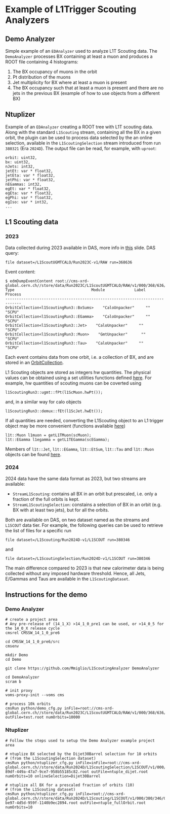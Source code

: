 # Example of L1Trigger Scouting Analyzers

## Demo Analyzer
Simple example of an `EDAnalyzer` used to analyze L1T Scouting data.
The `DemoAnalyzer` processes BX containing at least a muon and produces a ROOT file containing 4 histograms:
1. The BX occupancy of muons in the orbit
2. Pt distribution of the muons
3. Jet multiplicity for BX where at least a muon is present
4. The BX occupancy such that at least a muon is present and there are no jets in the previous BX (example of how to use objects from a different BX)

## Ntuplizer

Example of an `EDAnalyzer` creating a ROOT tree with L1T scouting data.
Along with the standard `L1Scouting` stream, containing all the BX in a given orbit, the plugin can be used to process data selected by the an online selection, available in the `L1ScoutingSelection` stream introduced from run `380321` (Era `2024D`).
The output file can be read, for example, with `uproot`:
```
orbit: uint32,
bx: uint32,
nJets: int32,
jetEt: var * float32,
jetEta: var * float32,
jetPhi: var * float32,
nEGammas: int32,
egEt: var * float32,
egEta: var * float32,
egPhi: var * float32,
egIso: var * int32,
...
```

## L1 Scouting data

### 2023
Data collected during 2023 available in DAS, more info in [this](https://indico.cern.ch/event/1381539/contributions/5806977/attachments/2799342/4883215/L1scoutingdataavailability.pdf) slide.
DAS query:
```
file dataset=/L1ScoutUGMTCALO/Run2023C-v1/RAW run=368636
```

Event content:
```
$ edmDumpEventContent root://cms-xrd-global.cern.ch//store/data/Run2023C/L1ScoutUGMTCALO/RAW/v1/000/368/636/00000/run368636_ls0400.root
Type                                  Module             Label     Process   
-----------------------------------------------------------------------------
OrbitCollection<l1ScoutingRun3::BxSums>    "CaloUnpacker"     ""        "SCPU"    
OrbitCollection<l1ScoutingRun3::EGamma>    "CaloUnpacker"     ""        "SCPU"    
OrbitCollection<l1ScoutingRun3::Jet>    "CaloUnpacker"     ""        "SCPU"    
OrbitCollection<l1ScoutingRun3::Muon>    "GmtUnpacker"      ""        "SCPU"    
OrbitCollection<l1ScoutingRun3::Tau>    "CaloUnpacker"     ""        "SCPU"
```

Each event contains data from one orbit, i.e. a collection of BX, and are stored in an [OrbitCollection](https://github.com/cms-sw/cmssw/blob/master/DataFormats/L1Scouting/interface/OrbitCollection.h).

L1 Scouting objects are stored as integers hw quantities. The physical values can be obtained using a set utilities functions defined [here](https://github.com/cms-sw/cmssw/blob/master/L1TriggerScouting/Utilities/interface/conversion.h).
For example, hw quantities of scouting muons can be coverted using
```
l1ScoutingRun3::ugmt::fPt(l1ScMuon.hwPt());
```
and, in a similar way for calo objects
```
l1ScoutingRun3::demux::fEt(l1ScJet.hwEt());
```

If all quantities are needed, converting the L1Scouting object to an L1 trigger object may be more convenient (functions available [here](https://github.com/cms-sw/cmssw/blob/master/L1TriggerScouting/Utilities/interface/convertToL1TFormat.h))
```
l1t::Muon l1muon = getL1TMuon(scMuon);
l1t::EGamma l1egamma = getL1TEGamma(scEGamma);
```

Members of `l1t::Jet`, `l1t::EGamma`, `l1t::EtSum`, `l1t::Tau` and `l1t::Muon` objects can be found [here](https://github.com/cms-sw/cmssw/tree/master/DataFormats/L1Trigger/interface).

### 2024

2024 data have the same data format as 2023, but two streams are available: 
* `StreamL1Scouting`: contains all BX in an orbit but prescaled, i.e. only a fraction of the full orbits is kept.
* `StreamL1ScoutingSelection`: constains a selection of BX in an orbit (e.g. BX with at least two jets), but for all the orbits.

Both are available on DAS, on two dataset named as the streams and `L1SCOUT` data tier.
For example, the following queries can be used to retrieve the list of files for a specific run

```
file dataset=/L1Scouting/Run2024D-v1/L1SCOUT run=380346
```
and
```
file dataset=/L1ScoutingSelection/Run2024D-v1/L1SCOUT run=380346
```

The main difference compared to 2023 is that new calorimeter data is being collected without any imposed hardware threshold.
Hence, all Jets, E/Gammas and Taus are available in the `L1ScoutingDataset`. 

## Instructions for the demo

### Demo Analyzer
```
# create a project area
# Any pre-release of (14_1_X) >14_1_0_pre1 can be used, or >14_0_5 for the 14_0_X release cycle
cmsrel CMSSW_14_1_0_pre6 

cd CMSSW_14_1_0_pre6/src
cmsenv

mkdir Demo
cd Demo

git clone https://github.com/Mmiglio/L1ScoutingAnalyzer DemoAnalyzer

cd DemoAnalyzer
scram b

# init proxy
voms-proxy-init --voms cms

# process 10k orbits
cmsRun python/demo_cfg.py inFile=root://cms-xrd-global.cern.ch//store/data/Run2023C/L1ScoutUGMTCALO/RAW/v1/000/368/636/00000/run368636_ls0400.root outFile=test.root numOrbits=10000
```

### Ntuplizer
```
# Follow the steps used to setup the Demo Analyzer example project area

# ntuplize BX selected by the Dijet30Barrel selection for 10 orbits 
# (from the L1ScoutingSelection dataset)
cmsRun python/ntuplizer_cfg.py inFile=inFile=root://cms-xrd-global.cern.ch//store/data/Run2024D/L1ScoutingSelection/L1SCOUT/v1/000/380/346/00000/7c9d
89df-449a-47a7-9ce7-958b55185c82.root outFile=ntuple_dijet.root numOrbits=10 onlineSelection=Dijet30Barrel

# ntuplize all BX for a prescaled fraction of orbits (10)
# (from the L1Scouting dataset)
cmsRun python/ntuplizer_cfg.py inFile=root://cms-xrd-global.cern.ch//store/data/Run2024D/L1Scouting/L1SCOUT/v1/000/380/346/00000/ee9f4dfe-be97-4d5d-959f-1140b9ec2894.root outFile=ntuple_fullOrbit.root numOrbits=10
```
